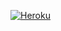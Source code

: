 [![Heroku](https://www.herokucdn.com/deploy/button.svg)](https://heroku.com/deploy?template=https://github.com/Yigitcanb3y/spambotv2/edit/main/README.md)
